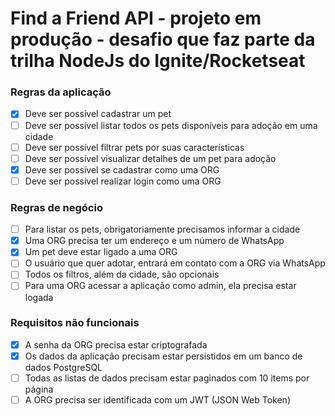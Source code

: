 # Find a Friend API - projeto em produção - desafio que faz parte da trilha NodeJs do Ignite/Rocketseat

### Regras da aplicação

- [x] Deve ser possível cadastrar um pet 
- [ ] Deve ser possível listar todos os pets disponíveis para adoção em uma cidade 
- [ ] Deve ser possível filtrar pets por suas características 
- [ ] Deve ser possível visualizar detalhes de um pet para adoção 
- [x] Deve ser possível se cadastrar como uma ORG 
- [ ] Deve ser possível realizar login como uma ORG

### Regras de negócio

- [ ] Para listar os pets, obrigatoriamente precisamos informar a cidade 
- [x] Uma ORG precisa ter um endereço e um número de WhatsApp 
- [x] Um pet deve estar ligado a uma ORG 
- [ ] O usuário que quer adotar, entrará em contato com a ORG via WhatsApp 
- [ ] Todos os filtros, além da cidade, são opcionais 
- [ ] Para uma ORG acessar a aplicação como admin, ela precisa estar logada

### Requisitos não funcionais

- [x] A senha da ORG precisa estar criptografada 
- [x] Os dados da aplicação precisam estar persistidos em um banco de dados PostgreSQL 
- [ ] Todas as listas de dados precisam estar paginados com 10 items por página 
- [ ] A ORG precisa ser identificada com um JWT (JSON Web Token)